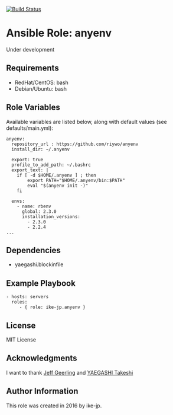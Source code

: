 [![Build Status](https://travis-ci.org/ike-jp/ansible-role-anyenv.svg?branch=master)](https://travis-ci.org/ike-jp/ansible-role-anyenv)

Ansible Role: anyenv
=========

Under development


Requirements
------------

+ RedHat/CentOS: bash
+ Debian/Ubuntu: bash


Role Variables
--------------

Available variables are listed below, along with default values (see defaults/main.yml):

```
anyenv:
  repository_url : https://github.com/riywo/anyenv
  install_dir: ~/.anyenv

  export: true
  profile_to_add_path: ~/.bashrc
  export_text: |
    if [ -d $HOME/.anyenv ] ; then
        export PATH="$HOME/.anyenv/bin:$PATH"
        eval "$(anyenv init -)"
    fi

  envs:
    - name: rbenv
      global: 2.3.0
      installation_versions:
        - 2.3.0
        - 2.2.4
...
```

Dependencies
------------

+ yaegashi.blockinfile


Example Playbook
----------------

    - hosts: servers
      roles:
         - { role: ike-jp.anyenv }


License
-------

MIT License


Acknowledgments
---------------

I want to thank [Jeff Geerling](http://www.jeffgeerling.com/) and [YAEGASHI Takeshi](https://github.com/yaegashi)


Author Information
------------------

This role was created in 2016 by ike-jp.

